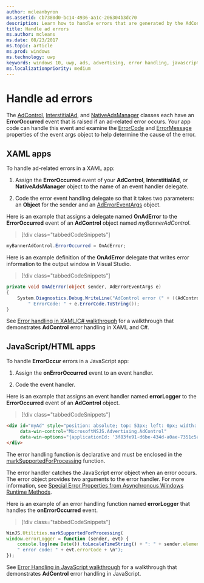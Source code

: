 ```yaml
---
author: mcleanbyron
ms.assetid: cb7380d0-bc14-4936-aa1c-206304b3dc70
description: Learn how to handle errors that are generated by the AdControl class in the Microsoft advertising libraries.
title: Handle ad errors
ms.author: mcleans
ms.date: 08/23/2017
ms.topic: article
ms.prod: windows
ms.technology: uwp
keywords: windows 10, uwp, ads, advertising, error handling, javascript, XAML, c#
ms.localizationpriority: medium
---
```


# Handle ad errors

The [AdControl](https://msdn.microsoft.com/library/windows/apps/microsoft.advertising.winrt.ui.adcontrol.aspx),  [InterstitialAd](https://msdn.microsoft.com/library/windows/apps/microsoft.advertising.winrt.ui.interstitialad.aspx), and [NativeAdsManager](https://msdn.microsoft.com/library/windows/apps/microsoft.advertising.winrt.ui.nativeadsmanager.aspx) classes each have an **ErrorOccurred** event that is raised if an ad-related error occurs. Your app code can handle this event and examine the [ErrorCode](https://msdn.microsoft.com/library/windows/apps/microsoft.advertising.winrt.ui.aderroreventargs.errorcode.aspx) and [ErrorMessage](https://msdn.microsoft.com/library/windows/apps/microsoft.advertising.winrt.ui.aderroreventargs.errormessage.aspx) properties of the event args object to help determine the cause of the error.

<span id="bkmk-dotnet"/>

## XAML apps

To handle ad-related errors in a XAML app:

1. Assign the **ErrorOccurred** event of your **AdControl**, **InterstitialAd**, or **NativeAdsManager** object to the name of an event handler delegate.

2. Code the error event handling delegate so that it takes two parameters: an **Object** for the sender and an [AdErrorEventArgs](https://msdn.microsoft.com/library/windows/apps/microsoft.advertising.winrt.ui.aderroreventargs.aspx) object.

Here is an example that assigns a delegate named **OnAdError** to the **ErrorOccurred** event of an **AdControl** object named *myBannerAdControl*.

> [!div class="tabbedCodeSnippets"]
``` csharp
myBannerAdControl.ErrorOccurred = OnAdError;
```

Here is an example definition of the **OnAdError** delegate that writes error information to the output window in Visual Studio.

> [!div class="tabbedCodeSnippets"]
``` csharp
private void OnAdError(object sender, AdErrorEventArgs e)
{
    System.Diagnostics.Debug.WriteLine("AdControl error (" + ((AdControl)sender).Name + "): " + e.Error +
        " ErrorCode: " + e.ErrorCode.ToString());
}
```

See [Error handling in XAML/C# walkthrough](error-handling-in-xamlc-walkthrough.md) for a walkthrough that demonstrates **AdControl** error handling in XAML and C#.

<span id="bkmk-javascript"/>

## JavaScript/HTML apps

To handle **ErrorOccur** errors in a JavaScript app:

1.  Assign the **onErrorOccurred** event to an event handler.

2.  Code the event handler.

Here is an example that assigns an event handler named **errorLogger** to the **ErrorOccurred** event of an **AdControl** object.

> [!div class="tabbedCodeSnippets"]
``` html
<div id="myAd" style="position: absolute; top: 53px; left: 0px; width: 250px; height: 250px; z-index: 1"
     data-win-control="MicrosoftNSJS.Advertising.AdControl"
     data-win-options="{applicationId: '3f83fe91-d6be-434d-a0ae-7351c5a997f1', adUnitId: 'test', onErrorOccurred: errorLogger}">
</div>
```

The error handling function is declarative and must be enclosed in the [markSupportedForProcessing](http://msdn.microsoft.com/library/windows/apps/Hh967819.aspx) function.

The error handler catches the JavaScript error object when an error occurs. The error object provides two arguments to the error handler. For more information, see [Special Error Properties from Asynchronous Windows Runtime Methods](http://msdn.microsoft.com/library/windows/apps/hh994690.aspx).

Here is an example of an error handling function named **errorLogger** that handles the **onErrorOccurred** event.

> [!div class="tabbedCodeSnippets"]
``` javascript
WinJS.Utilities.markSupportedForProcessing(
window.errorLogger = function (sender, evt) {
    console.log(new Date()).toLocaleTimeString() + ": " + sender.element.id + " error: " + evt.errorMessage +
    " error code: " + evt.errorCode + \n");
});
```

See [Error Handling in JavaScript walkthrough](error-handling-in-javascript-walkthrough.md) for a walkthrough that demonstrates **AdControl** error handling in JavaScript.
